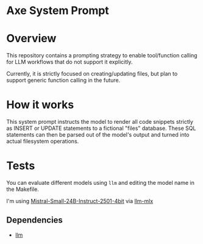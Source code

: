 # Axe System Prompt

# Overview
This repository contains a prompting strategy to enable tool/function calling for LLM workflows that do not support it explicitly. 

Currently, it is strictly focused on creating/updating files, but plan to support generic function calling in the future.

# How it works
This system prompt instructs the model to render all code snippets strictly as INSERT or UPDATE statements to a fictional "files" database. These SQL statements can then be parsed out of the model's output and turned into actual filesystem operations.

# Tests

You can evaluate different models using `llm` and editing the model name in the Makefile. 

I'm using [Mistral-Small-24B-Instruct-2501-4bit](https://huggingface.co/mlx-community/Mistral-Small-24B-Instruct-2501-4bit) via [llm-mlx](https://pypi.org/project/llm-mlx/)

## Dependencies
* [llm](http://llm.datasette.io)


